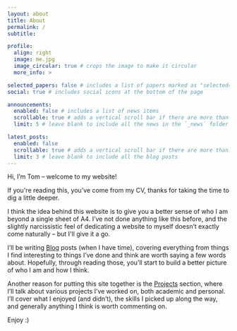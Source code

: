 ```yaml
---
layout: about
title: About
permalink: /
subtitle:

profile:
  align: right
  image: me.jpg
  image_circular: true # crops the image to make it circular
  more_info: >

selected_papers: false # includes a list of papers marked as "selected={true}"
social: true # includes social icons at the bottom of the page

announcements:
  enabled: false # includes a list of news items
  scrollable: true # adds a vertical scroll bar if there are more than 3 news items
  limit: 5 # leave blank to include all the news in the `_news` folder

latest_posts:
  enabled: false
  scrollable: true # adds a vertical scroll bar if there are more than 3 new posts items
  limit: 3 # leave blank to include all the blog posts
---
```


Hi, I’m Tom – welcome to my website!

If you're reading this, you’ve come from my CV, thanks for taking the time to dig a little deeper.

I think the idea behind this website is to give you a better sense of who I am beyond a single sheet of A4. I’ve not done anything like this before, and the slightly narcissistic feel of dedicating a website to myself doesn’t exactly come naturally – but I'll give it a go.

I’ll be writing [Blog](/blog/) posts (when I have time), covering everything from things I find interesting to things I’ve done and think are worth saying a few words about. Hopefully, through reading those, you’ll start to build a better picture of who I am and how I think.

Another reason for putting this site together is the [Projects](/projects/) section, where I’ll talk about various projects I’ve worked on, both academic and personal. I’ll cover what I enjoyed (and didn’t), the skills I picked up along the way, and generally anything I think is worth commenting on.

Enjoy :) 



